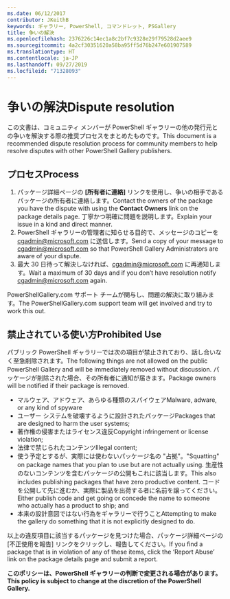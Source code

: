 ```yaml
---
ms.date: 06/12/2017
contributor: JKeithB
keywords: ギャラリー, PowerShell, コマンドレット, PSGallery
title: 争いの解決
ms.openlocfilehash: 2376226c14ec1a8c2bf7c9328e29f79528d2aee9
ms.sourcegitcommit: 4a2cf30351620a58ba95ff5d76b247e601907589
ms.translationtype: HT
ms.contentlocale: ja-JP
ms.lasthandoff: 09/27/2019
ms.locfileid: "71328093"
---
```

# <a name="dispute-resolution"></a><span data-ttu-id="c2a7e-103">争いの解決</span><span class="sxs-lookup"><span data-stu-id="c2a7e-103">Dispute resolution</span></span>

<span data-ttu-id="c2a7e-104">この文書は、コミュニティ メンバーが PowerShell ギャラリーの他の発行元との争いを解決する際の推奨プロセスをまとめたものです。</span><span class="sxs-lookup"><span data-stu-id="c2a7e-104">This document is a recommended dispute resolution process for community members to help resolve disputes with other PowerShell Gallery publishers.</span></span>

## <a name="process"></a><span data-ttu-id="c2a7e-105">プロセス</span><span class="sxs-lookup"><span data-stu-id="c2a7e-105">Process</span></span>

1. <span data-ttu-id="c2a7e-106">パッケージ詳細ページの **[所有者に連絡]** リンクを使用し、争いの相手であるパッケージの所有者に連絡します。</span><span class="sxs-lookup"><span data-stu-id="c2a7e-106">Contact the owners of the package you have the dispute with using the **Contact Owners** link on the package details page.</span></span>
   <span data-ttu-id="c2a7e-107">丁寧かつ明確に問題を説明します。</span><span class="sxs-lookup"><span data-stu-id="c2a7e-107">Explain your issue in a kind and direct manner.</span></span>
2. <span data-ttu-id="c2a7e-108">PowerShell ギャラリーの管理者に知らせる目的で、メッセージのコピーを [cgadmin@microsoft.com](mailto:cgadmin@microsoft.com) に送信します。</span><span class="sxs-lookup"><span data-stu-id="c2a7e-108">Send a copy of your message to [cgadmin@microsoft.com](mailto:cgadmin@microsoft.com) so that PowerShell Gallery Administrators are aware of your dispute.</span></span>
3. <span data-ttu-id="c2a7e-109">最大 30 日待って解決しなければ、[cgadmin@microsoft.com](mailto:cgadmin@microsoft.com) に再通知します。</span><span class="sxs-lookup"><span data-stu-id="c2a7e-109">Wait a maximum of 30 days and if you don’t have resolution notify [cgadmin@microsoft.com](mailto:cgadmin@microsoft.com) again.</span></span>

<span data-ttu-id="c2a7e-110">PowerShellGallery.com サポート チームが関与し、問題の解決に取り組みます。</span><span class="sxs-lookup"><span data-stu-id="c2a7e-110">The PowerShellGallery.com support team will get involved and try to work this out.</span></span>

## <a name="prohibited-use"></a><span data-ttu-id="c2a7e-111">禁止されている使い方</span><span class="sxs-lookup"><span data-stu-id="c2a7e-111">Prohibited Use</span></span>

<span data-ttu-id="c2a7e-112">パブリック PowerShell ギャラリーでは次の項目が禁止されており、話し合いなく至急削除されます。</span><span class="sxs-lookup"><span data-stu-id="c2a7e-112">The following things are not allowed on the public PowerShell Gallery and will be immediately removed without discussion.</span></span>  <span data-ttu-id="c2a7e-113">パッケージが削除された場合、その所有者に通知が届きます。</span><span class="sxs-lookup"><span data-stu-id="c2a7e-113">Package owners will be notified if their package is removed.</span></span>

- <span data-ttu-id="c2a7e-114">マルウェア、アドウェア、あらゆる種類のスパイウェア</span><span class="sxs-lookup"><span data-stu-id="c2a7e-114">Malware, adware, or any kind of spyware</span></span>
- <span data-ttu-id="c2a7e-115">ユーザー システムを破壊するように設計されたパッケージ</span><span class="sxs-lookup"><span data-stu-id="c2a7e-115">Packages that are designed to harm the user systems;</span></span>
- <span data-ttu-id="c2a7e-116">著作権の侵害またはライセンス違反</span><span class="sxs-lookup"><span data-stu-id="c2a7e-116">Copyright infringement or license violation;</span></span>
- <span data-ttu-id="c2a7e-117">法律で禁じられたコンテンツ</span><span class="sxs-lookup"><span data-stu-id="c2a7e-117">Illegal content;</span></span>
- <span data-ttu-id="c2a7e-118">使う予定とするが、実際には使わないパッケージ名の "占拠"。</span><span class="sxs-lookup"><span data-stu-id="c2a7e-118">"Squatting" on package names that you plan to use but are not actually using.</span></span> <span data-ttu-id="c2a7e-119">生産性のないコンテンツを含むパッケージの公開もこれに該当します。</span><span class="sxs-lookup"><span data-stu-id="c2a7e-119">This also includes publishing packages that have zero productive content.</span></span>
  <span data-ttu-id="c2a7e-120">コードを公開して先に進むか、実際に製品を出荷する者に名前を譲ってください。</span><span class="sxs-lookup"><span data-stu-id="c2a7e-120">Either publish code and get going or concede the name to someone who actually has a product to ship; and</span></span>
- <span data-ttu-id="c2a7e-121">本来の設計意図ではない行為をギャラリーで行うこと</span><span class="sxs-lookup"><span data-stu-id="c2a7e-121">Attempting to make the gallery do something that it is not explicitly designed to do.</span></span>

<span data-ttu-id="c2a7e-122">以上の違反項目に該当するパッケージを見つけた場合、パッケージ詳細ページの [不正使用を報告] リンクをクリックし、報告してください。</span><span class="sxs-lookup"><span data-stu-id="c2a7e-122">If you find a package that is in violation of any of these items, click the ‘Report Abuse’ link on the package details page and submit a report.</span></span>

<span data-ttu-id="c2a7e-123">**このポリシーは、PowerShell ギャラリーの判断で変更される場合があります。**</span><span class="sxs-lookup"><span data-stu-id="c2a7e-123">**This policy is subject to change at the discretion of the PowerShell Gallery.**</span></span>
